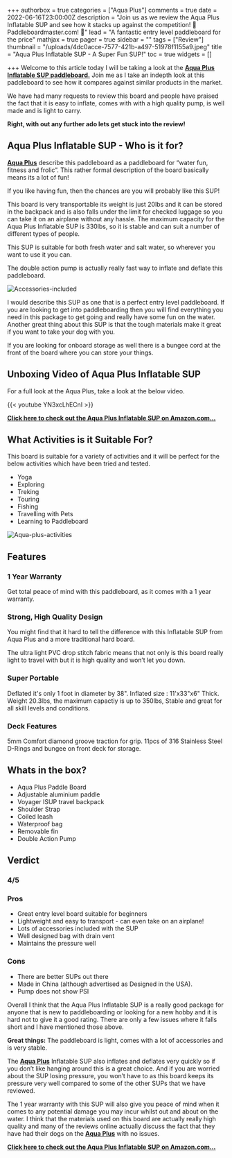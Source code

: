 +++
authorbox = true
categories = ["Aqua Plus"]
comments = true
date = 2022-06-16T23:00:00Z
description = "Join us as we review the Aqua Plus Inflatable SUP and see how it stacks up against the competition! 🛶 Paddleboardmaster.com! 🛶"
lead = "A fantastic entry level paddleboard for the price"
mathjax = true
pager = true
sidebar = ""
tags = ["Review"]
thumbnail = "/uploads/4dc0acce-7577-421b-a497-51978f1155a9.jpeg"
title = "Aqua Plus Inflatable SUP - A Super Fun SUP!"
toc = true
widgets = []

+++
Welcome to this article today I will be taking a look at the [**Aqua Plus Inflatable SUP paddleboard.**](https://www.amazon.com/Aqua-Plus-Inflatable-Backpack-Shoulder/dp/B07PLXK7WL?th=1&linkCode=ll1&tag=paddleboardmaster-20&linkId=89e5e6a45844be45e876190dd8fc55f2&language=en_US&ref_=as_li_ss_tl) Join me as I take an indepth look at this paddleboard to see how it compares against similar products in the market.

We have had many requests to review this board and people have praised the fact that it is easy to inflate, comes with with a high quality pump, is well made and is light to carry.

**Right, with out any further ado lets get stuck into the review!**

## Aqua Plus Inflatable SUP - Who is it for?

[**Aqua Plus**](/categories/aqua-plus/) describe this paddleboard as a paddleboard for “water fun, fitness and frolic”.  This rather formal description of the board basically means its a lot of fun!

If you like having fun, then the chances are you will probably like this SUP!

This board is very transportable its weight is just 20lbs and it can be stored in the backpack and is also falls under the limit for checked luggage so you can take it on an airplane without any hassle.  The maximum capacity for the Aqua Plus Inflatable SUP is 330lbs, so it is stable and can suit a number of different types of people.

This SUP is suitable for both fresh water and salt water, so wherever you want to use it you can.

The double action pump is actually really fast way to inflate and deflate this paddleboard.

![Accessories-included](/uploads/c1cb1bfd-466a-4b9f-871d-a2ff6eec9fc7.jpeg "Accessories-included")

I would describe this SUP as one that is a perfect entry level paddleboard.  If you are looking to get into paddleboarding then you will find everything you need in this package to get going and really have some fun on the water.  Another great thing about this SUP is that the tough materials make it great if you want to take your dog with you.

If you are looking for onboard storage as well there is a bungee cord at the front of the board where you can store your things.

## Unboxing Video of Aqua Plus Inflatable SUP

For a full look at the Aqua Plus, take a look at the below  video.

{{< youtube YN3xcLhECnI >}}

[**Click here to check out the Aqua Plus Inflatable SUP on Amazon.com...**](https://www.amazon.com/Aqua-Plus-Inflatable-Backpack-Shoulder/dp/B07PLXK7WL?th=1&linkCode=ll1&tag=paddleboardmaster-20&linkId=89e5e6a45844be45e876190dd8fc55f2&language=en_US&ref_=as_li_ss_tl)

## What Activities is it Suitable For?

This board is suitable for a variety of activities and it will  be perfect for the below activities which have been tried and tested.

* Yoga
* Exploring
* Treking
* Touring
* Fishing
* Travelling with Pets
* Learning to Paddleboard

![Aqua-plus-activities](/uploads/d2ece4ce-897a-413e-bbe2-f5ee9f00356e.jpeg "Aqua-plus-activities")

## Features

### 1 Year Warranty

Get total peace of mind with this paddleboard, as it comes with a 1 year warranty.

### Strong, High Quality Design

You might find that it hard to tell the difference with this Inflatable SUP from Aqua Plus and a more traditional hard board.  

The ultra light PVC drop stitch fabric means that not only is this board really light to travel with but it is high quality and won’t let you down.

### Super Portable

Deflated it's only 1 foot in diameter by 38". Inflated size : 11'x33"x6" Thick. Weight 20.3lbs, the maximum capactiy is up to 350lbs, Stable and great for all skill levels and conditions.

### Deck Features

5mm Comfort diamond groove traction for grip. 11pcs of 316 Stainless Steel D-Rings and bungee on front deck for storage.

## Whats in the box?

* Aqua Plus Paddle Board
* Adjustable aluminium paddle
* Voyager ISUP travel backpack
* Shoulder Strap
* Coiled leash
* Waterproof bag
* Removable fin
* Double Action Pump

## Verdict

### 4/5

### Pros

* Great entry level board suitable for beginners
* Lightweight and easy to transport - can even take on an airplane!
* Lots of accessories included with the SUP
* Well designed bag with drain vent
* Maintains the pressure well

### Cons

* There are better SUPs out there 
* Made in China (although advertised as Designed in the USA).
* Pump does not show PSI

Overall I think that the Aqua Plus Inflatable SUP is a really good package for anyone that is new to paddleboarding or looking for a new hobby and it is hard not to give it a good rating.  There are only a few issues where it falls short and I have mentioned those above.

**Great things:** The paddleboard is light, comes with a lot of accessories and is very stable. 

The [**Aqua Plus**](/categories/aqua-plus/) Inflatable SUP also inflates and deflates very quickly so if you don’t like hanging around this is a great choice.  And if you are worried about the SUP losing pressure, you won’t have to as this board keeps its pressure very well compared to some of the other SUPs that we have reviewed.

The 1 year warranty with this SUP will also give you peace of mind when it comes to any potential damage you may incur whilst out and about on the water.  I think that the materials used on this board are actually really high quality and many of the reviews online actually discuss the fact that they have had their dogs on the [**Aqua Plus**](/categories/aqua-plus/) with no issues.

[**Click here to check out the Aqua Plus Inflatable SUP on Amazon.com...**](https://www.amazon.com/Aqua-Plus-Inflatable-Backpack-Shoulder/dp/B07PLXK7WL?th=1&linkCode=ll1&tag=paddleboardmaster-20&linkId=89e5e6a45844be45e876190dd8fc55f2&language=en_US&ref_=as_li_ss_tl)